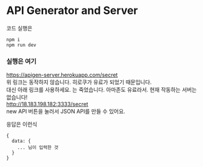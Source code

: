 # API Generator and Server

코드 실행은
```
npm i
npm run dev
```

### 실행은 여기
<https://apigen-server.herokuapp.com/secret>   
위 링크는 동작하지 않습니다. 히로쿠가 유료가 되었기 때문입니다.   
대신 아래 링크를 사용하세요. 는 죽었습니다. 아마존도 유료라서. 현재 작동하는 서버는 없습니다!   
<http://18.183.198.182:3333/secret>   
new API 버튼을 눌러서 JSON API를 만들 수 있어요.   
   
응답은 이런식

```
{
  data: { 
    ... 님이 입력한 것 
  }
}
```
